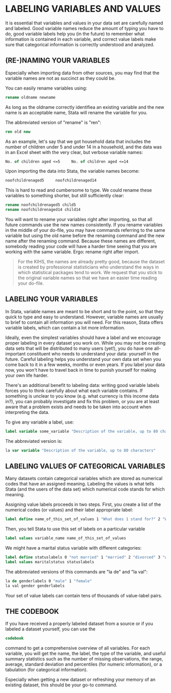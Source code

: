 # LABELING VARIABLES AND VALUES

It is essential that variables and values in your data set are carefully named and labeled. Good variable names reduce the amount of typing you have to do, good variable labels help you (in the future) to remember what information is contained in each variable, and correct value labels make sure that categorical information is correctly understood and analyzed.


## (RE-)NAMING YOUR VARIABLES

Especially when importing data from other sources, you may find that the variable names are not as succinct as they could be.

You can easily rename variables using:

```stata
rename oldname newname
```

As long as the oldname correctly identifiea an existing variable and the new name is an acceptable name, Stata will rename the variable for you.

The abbreviated version of "rename" is "ren":

```stata
ren old new
```

As an example, let's say that we got household data that includes the number of children under 5 and under 14 in a household, and the data was in an Excel sheet with the very clear, but verbose variable names:     

```stata
No. of children aged <=5     No. of children aged <=14 
```

Upon importing the data into Stata, the variable names become:     

```stata
noofchildrenaged5     noofchildrenaged14
```

This is hard to read and cumbersome to type. We could rename these variables to something shorter, but still sufficiently clear:

```stata
rename noofchildrenaged5 child5
rename noofchildrenaged14 child14
```

You will want to rename your variables right after importing, so that all future commands use the new names consistently. If you rename variables in the middle of your do-file, you may have commands referring to the same variable but using the old name before the renaming command and the new name after the renaming command. Because these names are different, somebody reading your code will have a harder time seeing that you are working with the same variable. Ergo: rename right after import.
 
> For the KIHS, the names are already pretty good, because the dataset is created by professional statisticians who understand the ways in which statistical packages tend to work. We request that you stick to the original variable names so that we have an easier time reading your do-file.


## LABELING YOUR VARIABLES

In Stata, variable names are meant to be short and to the point, so that they quick to type and easy to understand. However,  variable names are usually to brief to contain all information you will need. For this reason, Stata offers variable labels, which can contain a lot more information.

Ideally, even the simplest variables should have a label and we encourage proper labeling in every dataset you work on. While you may not be creating data sets that will be distributed to many users (yet!), you do have one all- important constituent who needs to understand your data: yourself in the future. Careful labeling helps you understand your own data set when you come back to it in a few weeks, months or even years. If you label your data now, you won't have to travel back in time to punish yourself for making your own life harder.

There's an additional benefit to labeling data: writing good variable labels forces you to think carefully about what each variable contains. If something is unclear to you know (e.g. what currency is this income data in?), you can probably investigate and fix this problem, or you are at least aware that a problem exists and needs to be taken into account when interpreting the data.

To give any variable a label, use:

```stata
label variable some_variable "Description of the variable, up to 80 characters"
```

The abbreviated version is:

```stata
la var variable "Description of the variable, up to 80 characters"
```

## LABELING VALUES OF CATEGORICAL VARIABLES 

Many datasets contain categorical variables which are stored as numerical codes that have an assigned meaning. Labeling the values is what tells Stata (and the users of the data set) which numerical code stands for which meaning.

Assigning value labels proceeds in two steps. First, you create a list of the numerical codes (or values) and their label appropriate label:

```stata
label define name_of_this_set_of_values 1 "What does 1 stand for?" 2 "What..." 
```

Then, you tell Stata to use this set of labels on a particular variable

```stata
label values variable_name name_of_this_set_of_values
```

We might have a marital status variable with different categories:

```stata
label define statuslabels 0 "not married" 1 "married" 2 "divorced" 3 "widowed"
label values maritalstatus statuslabels
```

The abbreviated versions of this commands are "la de" and "la val":

```stata
la de genderlabels 0 "male" 1 "female"
la val gender genderlabels
```

Your set of value labels can contain tens of thousands of value-label pairs.


## THE CODEBOOK

If you have received a properly labeled dataset from a source or if you labeled a dataset yourself, you can use the 

```stata
codebook
```

command to get a comprehensive overview of all variables. For each variable, you will get the name, the label, the type of the variable, and useful summary statistics such as the number of missing observations, the range, average, standard deviation and percentiles (for numeric information), or a tabulation (for categorical information).
 
Especially when getting a new dataset or refreshing your memory of an existing dataset, this should be your go-to command.